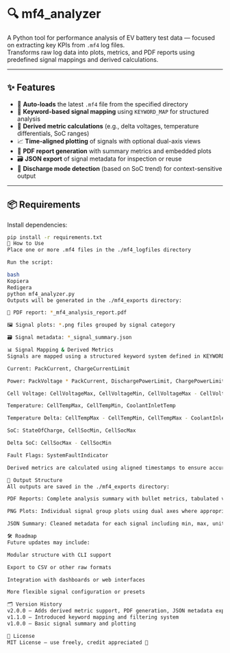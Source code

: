 # 🔍 mf4_analyzer

A Python tool for performance analysis of EV battery test data — focused on extracting key KPIs from `.mf4` log files.  
Transforms raw log data into plots, metrics, and PDF reports using predefined signal mappings and derived calculations.

---

## ✨ Features
 
- 📂 **Auto-loads** the latest `.mf4` file from the specified directory  
- 🔑 **Keyword-based signal mapping** using `KEYWORD_MAP` for structured analysis  
- 🧠 **Derived metric calculations** (e.g., delta voltages, temperature differentials, SoC ranges)  
- 📈 **Time-aligned plotting** of signals with optional dual-axis views  
- 📄 **PDF report generation** with summary metrics and embedded plots  
- 🗃️ **JSON export** of signal metadata for inspection or reuse  
- 🧪 **Discharge mode detection** (based on SoC trend) for context-sensitive output  

---

## 📦 Requirements

Install dependencies:

```bash
pip install -r requirements.txt
🚀 How to Use
Place one or more .mf4 files in the ./mf4_logfiles directory

Run the script:

bash
Kopiera
Redigera
python mf4_analyzer.py
Outputs will be generated in the ./mf4_exports directory:

📄 PDF report: *_mf4_analysis_report.pdf

🖼️ Signal plots: *.png files grouped by signal category

🗃️ Signal metadata: *_signal_summary.json

📊 Signal Mapping & Derived Metrics
Signals are mapped using a structured keyword system defined in KEYWORD_MAP:

Current: PackCurrent, ChargeCurrentLimit

Power: PackVoltage * PackCurrent, DischargePowerLimit, ChargePowerLimit

Cell Voltage: CellVoltageMax, CellVoltageMin, CellVoltageMax - CellVoltageMin

Temperature: CellTempMax, CellTempMin, CoolantInletTemp

Temperature Delta: CellTempMax - CellTempMin, CellTempMax - CoolantInletTemp

SoC: StateOfCharge, CellSocMin, CellSocMax

Delta SoC: CellSocMax - CellSocMin

Fault Flags: SystemFaultIndicator

Derived metrics are calculated using aligned timestamps to ensure accurate comparisons and trend insights.

📁 Output Structure
All outputs are saved in the ./mf4_exports directory:

PDF Reports: Complete analysis summary with bullet metrics, tabulated values, and embedded signal plots

PNG Plots: Individual signal group plots using dual axes where appropriate

JSON Summary: Cleaned metadata for each signal including min, max, unit, and delta values

🛠 Roadmap
Future updates may include:

Modular structure with CLI support

Export to CSV or other raw formats

Integration with dashboards or web interfaces

More flexible signal configuration or presets

🗂 Version History
v2.0.0 – Adds derived metric support, PDF generation, JSON metadata export
v1.1.0 – Introduced keyword mapping and filtering system
v1.0.0 – Basic signal summary and plotting

📘 License
MIT License – use freely, credit appreciated 🙌
